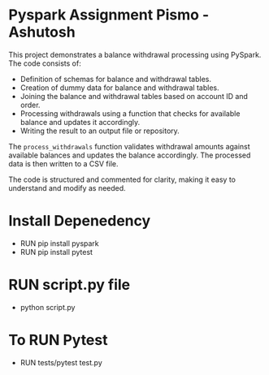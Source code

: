 # Pyspark Assignment Pismo - Ashutosh

This project demonstrates a balance withdrawal processing using PySpark. The code consists of:

- Definition of schemas for balance and withdrawal tables.
- Creation of dummy data for balance and withdrawal tables.
- Joining the balance and withdrawal tables based on account ID and order.
- Processing withdrawals using a function that checks for available balance and updates it accordingly.
- Writing the result to an output file or repository.

The `process_withdrawals` function validates withdrawal amounts against available balances and updates the balance accordingly. The processed data is then written to a CSV file.

The code is structured and commented for clarity, making it easy to understand and modify as needed.


# Install Depenedency
- RUN pip install pyspark
- RUN pip install pytest


# RUN script.py file
- python script.py

# To RUN Pytest 
- RUN tests/pytest test.py